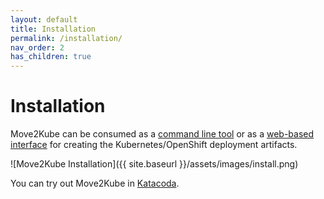 ```yaml
---
layout: default
title: Installation
permalink: /installation/
nav_order: 2
has_children: true
---
```


# Installation

Move2Kube can be consumed as a [command line tool](/installation/cli) or as a [web-based interface](/installation/ui) for creating the Kubernetes/OpenShift deployment artifacts.

![Move2Kube Installation]({{ site.baseurl }}/assets/images/install.png)

You can try out Move2Kube in [Katacoda](https://www.katacoda.com/move2kube).
